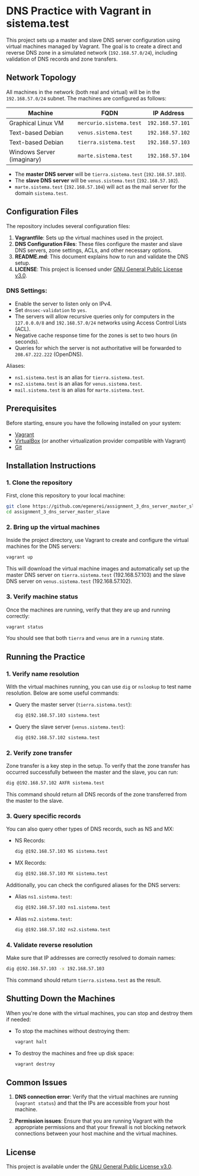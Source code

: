 # DNS Practice with Vagrant in sistema.test

This project sets up a master and slave DNS server configuration using virtual machines managed by Vagrant. The goal is to create a direct and reverse DNS zone in a simulated network (`192.168.57.0/24`), including validation of DNS records and zone transfers.

## Network Topology

All machines in the network (both real and virtual) will be in the `192.168.57.0/24` subnet. The machines are configured as follows:

| Machine            | FQDN                 | IP Address         |
|--------------------|----------------------|--------------------|
| Graphical Linux VM | `mercurio.sistema.test` | `192.168.57.101`   |
| Text-based Debian  | `venus.sistema.test`    | `192.168.57.102`   |
| Text-based Debian  | `tierra.sistema.test`   | `192.168.57.103`   |
| Windows Server (imaginary) | `marte.sistema.test`   | `192.168.57.104`   |

- The **master DNS server** will be `tierra.sistema.test` (`192.168.57.103`).
- The **slave DNS server** will be `venus.sistema.test` (`192.168.57.102`).
- `marte.sistema.test` (`192.168.57.104`) will act as the mail server for the domain `sistema.test`.

## Configuration Files

The repository includes several configuration files:

1. **Vagrantfile**: Sets up the virtual machines used in the project.
2. **DNS Configuration Files**: These files configure the master and slave DNS servers, zone settings, ACLs, and other necessary options.
3. **README.md**: This document explains how to run and validate the DNS setup.
4. **LICENSE**: This project is licensed under [GNU General Public License v3.0](LICENSE).

### DNS Settings:

- Enable the server to listen only on IPv4.
- Set `dnssec-validation` to `yes`.
- The servers will allow recursive queries only for computers in the `127.0.0.0/8` and `192.168.57.0/24` networks using Access Control Lists (ACL).
- Negative cache response time for the zones is set to two hours (in seconds).
- Queries for which the server is not authoritative will be forwarded to `208.67.222.222` (OpenDNS).

Aliases:
- `ns1.sistema.test` is an alias for `tierra.sistema.test`.
- `ns2.sistema.test` is an alias for `venus.sistema.test`.
- `mail.sistema.test` is an alias for `marte.sistema.test`.

## Prerequisites

Before starting, ensure you have the following installed on your system:

- [Vagrant](https://www.vagrantup.com/downloads)
- [VirtualBox](https://www.virtualbox.org/) (or another virtualization provider compatible with Vagrant)
- [Git](https://git-scm.com/)

## Installation Instructions

### 1. Clone the repository

First, clone this repository to your local machine:

```bash
git clone https://github.com/egenerei/assignment_3_dns_server_master_slave.git
cd assignment_3_dns_server_master_slave
```

### 2. Bring up the virtual machines

Inside the project directory, use Vagrant to create and configure the virtual machines for the DNS servers:

```bash
vagrant up
```

This will download the virtual machine images and automatically set up the master DNS server on `tierra.sistema.test` (192.168.57.103) and the slave DNS server on `venus.sistema.test` (192.168.57.102).

### 3. Verify machine status

Once the machines are running, verify that they are up and running correctly:

```bash
vagrant status
```

You should see that both `tierra` and `venus` are in a `running` state.

## Running the Practice

### 1. Verify name resolution

With the virtual machines running, you can use `dig` or `nslookup` to test name resolution. Below are some useful commands:

- Query the master server (`tierra.sistema.test`):
    ```bash
    dig @192.168.57.103 sistema.test
    ```

- Query the slave server (`venus.sistema.test`):
    ```bash
    dig @192.168.57.102 sistema.test
    ```

### 2. Verify zone transfer

Zone transfer is a key step in the setup. To verify that the zone transfer has occurred successfully between the master and the slave, you can run:

```bash
dig @192.168.57.102 AXFR sistema.test
```

This command should return all DNS records of the zone transferred from the master to the slave.

### 3. Query specific records

You can also query other types of DNS records, such as NS and MX:

- NS Records:
    ```bash
    dig @192.168.57.103 NS sistema.test
    ```

- MX Records:
    ```bash
    dig @192.168.57.103 MX sistema.test
    ```

Additionally, you can check the configured aliases for the DNS servers:

- Alias `ns1.sistema.test`:
    ```bash
    dig @192.168.57.103 ns1.sistema.test
    ```

- Alias `ns2.sistema.test`:
    ```bash
    dig @192.168.57.102 ns2.sistema.test
    ```

### 4. Validate reverse resolution

Make sure that IP addresses are correctly resolved to domain names:

```bash
dig @192.168.57.103 -x 192.168.57.103
```

This command should return `tierra.sistema.test` as the result.

## Shutting Down the Machines

When you're done with the virtual machines, you can stop and destroy them if needed:

- To stop the machines without destroying them:
    ```bash
    vagrant halt
    ```

- To destroy the machines and free up disk space:
    ```bash
    vagrant destroy
    ```

## Common Issues

1. **DNS connection error**: Verify that the virtual machines are running (`vagrant status`) and that the IPs are accessible from your host machine.
   
2. **Permission issues**: Ensure that you are running Vagrant with the appropriate permissions and that your firewall is not blocking network connections between your host machine and the virtual machines.

## License

This project is available under the [GNU General Public License v3.0](LICENSE).